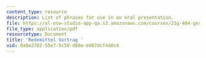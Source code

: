 ```yaml
---
content_type: resource
description: List of phrases for use in an oral presentation.
file: https://ol-ocw-studio-app-qa.s3.amazonaws.com/courses/21g-404-german-iv-spring-2005/0a8e278255e75c50d88eed07dcf448c4_MIT21G_404S05_redemittelvo.pdf
file_type: application/pdf
resourcetype: Document
title: 'Redemittel Vortrag '
uid: 0a8e2782-55e7-5c50-d88e-ed07dcf448c4
---
```

